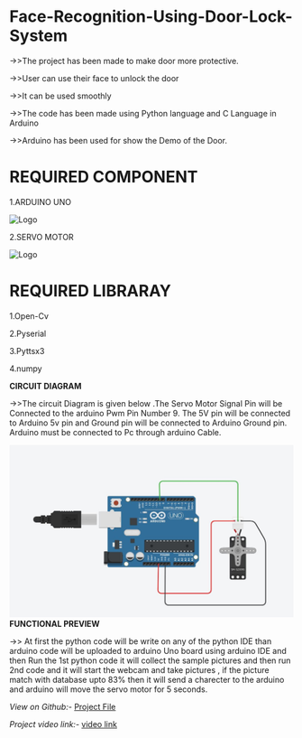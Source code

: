 # Face-Recognition-Using-Door-Lock-System

->>The project has been made to make door more protective.

->>User can use their face to unlock the door

->>It can be used smoothly

->>The code has been made using Python language and C Language in Arduino

->>Arduino has been used for show the Demo of the Door.

<h1>REQUIRED COMPONENT</h1>
1.ARDUINO UNO

![Logo]()

2.SERVO MOTOR

![Logo](/photo/25.JPG)


<h1>REQUIRED LIBRARAY</h1>

1.Open-Cv

2.Pyserial

3.Pyttsx3

4.numpy

**CIRCUIT DIAGRAM**

->>The circuit Diagram is given below .The Servo Motor Signal Pin will be Connected to the arduino Pwm Pin Number 9.
    The 5V pin will be connected to Arduino 5v pin and Ground pin will be connected to Arduino Ground pin.
    Arduino must be connected to Pc through arduino Cable. 
   
   ![Logo](/circuitdiagram.JPG)
 **FUNCTIONAL PREVIEW**
 
 ->> At first the python code will be write on any of the python IDE than arduino code will be uploaded to arduino Uno board using 
 arduino IDE and then Run the  1st python code it will collect the sample pictures and then run 2nd code  and it will start the webcam and take pictures , if the picture match with database upto 83% then it will send a charecter to the arduino and arduino will move the servo motor for 5 seconds.

*View on Github:-*
[Project File](https://github.com/Nabajyotighosh/Facelocking-Door-Using-Python-and-Arduino-Programing)

*Project video link:-*
[video link](https://youtu.be/eek2VaRbU78)

